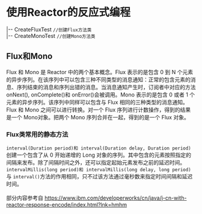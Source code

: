 # 使用Reactor的反应式编程
|-- CreateFluxTest  ```//创建Flux方法类``` </br>
|-- CreateMonoTest  ```//创建Mono方法类``` </br>

## Flux和Mono
Flux 和 Mono 是 Reactor 中的两个基本概念。Flux 表示的是包含 0 到 N 个元素的异步序列。在该序列中可以包含三种不同类型的消息通知：正常的包含元素的消息、序列结束的消息和序列出错的消息。当消息通知产生时，订阅者中对应的方法 onNext(), onComplete()和 onError()会被调用。Mono 表示的是包含 0 或者 1 个元素的异步序列。该序列中同样可以包含与 Flux 相同的三种类型的消息通知。Flux 和 Mono 之间可以进行转换。对一个 Flux 序列进行计数操作，得到的结果是一个 Mono<Long>对象。把两个 Mono 序列合并在一起，得到的是一个 Flux 对象。

### Flux类常用的静态方法
```interval(Duration period)和 interval(Duration delay, Duration period)```创建一个包含了从 0 开始递增的 Long 对象的序列。其中包含的元素按照指定的间隔来发布。除了间隔时间之外，还可以指定起始元素发布之前的延迟时间。</br>
```intervalMillis(long period)和 intervalMillis(long delay, long period)```与 ```interval()```方法的作用相同，只不过该方法通过毫秒数来指定时间间隔和延迟时间。</br>
</br>部分内容参考自 https://www.ibm.com/developerworks/cn/java/j-cn-with-reactor-response-encode/index.html?lnk=hmhm


